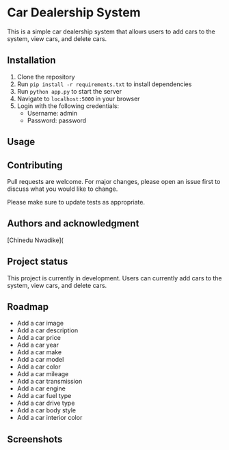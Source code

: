 # Car Dealership System

This is a simple car dealership system that allows users to add cars to the system, view cars, and delete cars.

## Installation

1. Clone the repository
2. Run `pip install -r requirements.txt` to install dependencies
3. Run `python app.py` to start the server
4. Navigate to `localhost:5000` in your browser
5. Login with the following credentials:
   - Username: admin
   - Password: password

## Usage


## Contributing

Pull requests are welcome. For major changes, please open an issue first to discuss what you would like to change.

Please make sure to update tests as appropriate.

## Authors and acknowledgment

[Chinedu Nwadike](

## Project status

This project is currently in development. Users can currently add cars to the system, view cars, and delete cars.

## Roadmap

- Add a car image
- Add a car description
- Add a car price
- Add a car year
- Add a car make
- Add a car model
- Add a car color
- Add a car mileage
- Add a car transmission
- Add a car engine
- Add a car fuel type
- Add a car drive type
- Add a car body style
- Add a car interior color

## Screenshots






